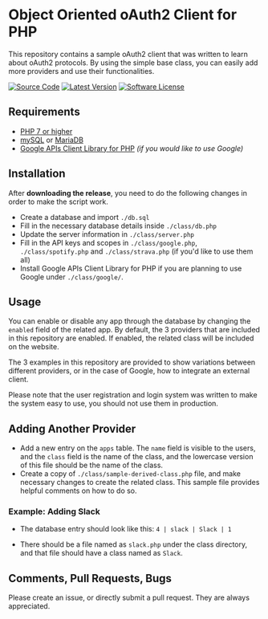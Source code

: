 # Object Oriented oAuth2 Client for PHP
This repository contains a sample oAuth2 client that was written to learn about oAuth2 protocols. By using the simple base class, you can easily add more providers and use their functionalities.

[![Source Code](http://img.shields.io/badge/source-frozsgy/php--oauth2--client-blue.svg?style=flat-square)](https://github.com/frozsgy/php-oauth2-client)
[![Latest Version](https://img.shields.io/github/release/frozsgy/php-oauth2-client.svg?style=flat-square)](https://github.com/frozsgy/php-oauth2-client/releases)
[![Software License](https://img.shields.io/badge/license-MIT-brightgreen.svg?style=flat-square)](https://github.com/frozsgy/php-oauth2-client/blob/master/LICENSE)

## Requirements ##
* [PHP 7 or higher](http://www.php.net/)
* [mySQL](https://www.mysql.com/) or [MariaDB](https://mariadb.org/)
* [Google APIs Client Library for PHP](https://github.com/googleapis/google-api-php-client) *(if you would like to use Google)*

## Installation ##

After **downloading the release**, you need to do the following changes in order to make the script work.
* Create a database and import `./db.sql`
* Fill in the necessary database details inside `./class/db.php`
* Update the server information in `./class/server.php`
* Fill in the API keys and scopes in `./class/google.php`, `./class/spotify.php` and `./class/strava.php` (if you'd like to use them all)
* Install Google APIs Client Library for PHP if you are planning to use Google under `./class/google/`.

## Usage ##
You can enable or disable any app through the database by changing the `enabled` field of the related app. By default, the 3 providers that are included in this repository are enabled. If enabled, the related class will be included on the website.

The 3 examples in this repository are provided to show variations between different providers, or in the case of Google, how to integrate an external client.

Please note that the user registration and login system was written to make the system easy to use, you should not use them in production.


## Adding Another Provider ##

* Add a new entry on the `apps` table. The `name` field is visible to the users, and the `class` field is the name of the class, and the lowercase version of this file should be the name of the class.
* Create a copy of `./class/sample-derived-class.php` file, and make necessary changes to create the related class. This sample file provides helpful comments on how to do so.

### Example: Adding Slack ###

* The database entry should look like this: `4 | slack | Slack | 1`

* There should be a file named as `slack.php` under the class directory, and that file should have a class named as `Slack`.


## Comments, Pull Requests, Bugs ##

Please create an issue, or directly submit a pull request. They are always appreciated.
